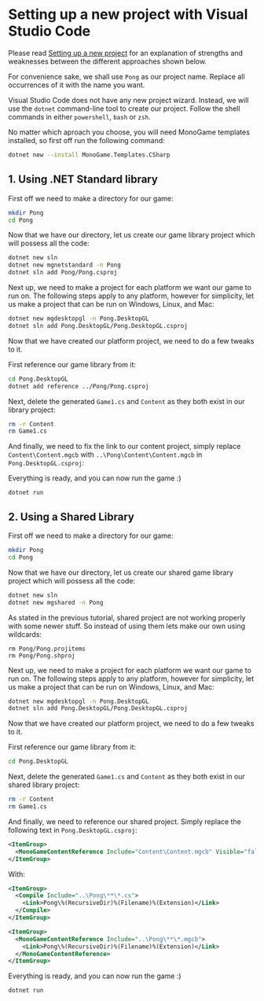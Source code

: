 # Setting up a new project with Visual Studio Code

Please read [Setting up a new project](setting_up_project.md) for an explanation of strengths and weaknesses between the different approaches shown below.

For convenience sake, we shall use `Pong` as our project name. Replace all occurrences of it with the name you want.

Visual Studio Code does not have any new project wizard. Instead, we will use the `dotnet` command-line tool to create our project. Follow the shell commands in either `powershell`, `bash` or `zsh`.

No matter which aproach you choose, you will need MonoGame templates installed, so first off run the following command:

```sh
dotnet new --install MonoGame.Templates.CSharp
```

## 1. Using .NET Standard library

First off we need to make a directory for our game:

```sh
mkdir Pong
cd Pong
```

Now that we have our directory, let us create our game library project which will possess all the code:

```sh
dotnet new sln
dotnet new mgnetstandard -n Pong
dotnet sln add Pong/Pong.csproj
```

Next up, we need to make a project for each platform we want our game to run on. The following steps apply to any platform, however for simplicity, let us make a project that can be run on Windows, Linux, and Mac:

```sh
dotnet new mgdesktopgl -n Pong.DesktopGL
dotnet sln add Pong.DesktopGL/Pong.DesktopGL.csproj
```

Now that we have created our platform project, we need to do a few tweaks to it.

First reference our game library from it:

```sh
cd Pong.DesktopGL
dotnet add reference ../Pong/Pong.csproj
```

Next, delete the generated `Game1.cs` and `Content` as they both exist in our library project:

```sh
rm -r Content
rm Game1.cs
```

And finally, we need to fix the link to our content project, simply replace `Content\Content.mgcb` with `..\Pong\Content\Content.mgcb` in `Pong.DesktopGL.csproj`:

Everything is ready, and you can now run the game :)

```
dotnet run
```

## 2. Using a Shared Library

First off we need to make a directory for our game:

```sh
mkdir Pong
cd Pong
```

Now that we have our directory, let us create our shared game library project which will possess all the code:

```sh
dotnet new sln
dotnet new mgshared -n Pong
```

As stated in the previous tutorial, shared project are not working properly with some newer stuff. So instead of using them lets make our own using wildcards:

```
rm Pong/Pong.projitems
rm Pong/Pong.shproj
```

Next up, we need to make a project for each platform we want our game to run on. The following steps apply to any platform, however for simplicity, let us make a project that can be run on Windows, Linux, and Mac:

```sh
dotnet new mgdesktopgl -n Pong.DesktopGL
dotnet sln add Pong.DesktopGL/Pong.DesktopGL.csproj
```

Now that we have created our platform project, we need to do a few tweaks to it.

First reference our game library from it:

```sh
cd Pong.DesktopGL
```

Next, delete the generated `Game1.cs` and `Content` as they both exist in our shared library project:

```sh
rm -r Content
rm Game1.cs
```

And finally, we need to reference our shared project. Simply replace the following text in `Pong.DesktopGL.csproj`:

```xml
<ItemGroup>
  <MonoGameContentReference Include="Content\Content.mgcb" Visible="false" />
</ItemGroup>
```

With:

```xml
<ItemGroup>
  <Compile Include="..\Pong\**\*.cs">
    <Link>Pong\%(RecursiveDir)%(Filename)%(Extension)</Link>
  </Compile>
</ItemGroup>

<ItemGroup>
  <MonoGameContentReference Include="..\Pong\**\*.mgcb">
    <Link>Pong\%(RecursiveDir)%(Filename)%(Extension)</Link>
  </MonoGameContentReference>
</ItemGroup>
```

Everything is ready, and you can now run the game :)

```
dotnet run
```
